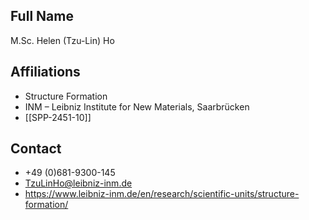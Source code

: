## Full Name
M.Sc. Helen (Tzu-Lin) Ho

## Affiliations
- Structure Formation
- INM – Leibniz Institute for New Materials, Saarbrücken
- [[SPP-2451-10]]
## Contact
- +49 (0)681-9300-145
- TzuLinHo@leibniz-inm.de
- https://www.leibniz-inm.de/en/research/scientific-units/structure-formation/
